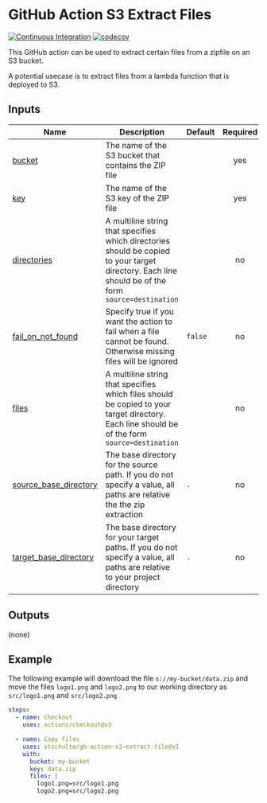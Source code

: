 # GitHub Action S3 Extract Files

[![Continuous Integration](https://github.com/stschulte/gh-action-s3-extract-file/actions/workflows/ci.yml/badge.svg)](https://github.com/stschulte/gh-action-s3-extract-file/actions/workflows/ci.yml)
[![codecov](https://codecov.io/gh/stschulte/gh-action-s3-extract-file/graph/badge.svg?token=9TZB9WPY7L)](https://codecov.io/gh/stschulte/gh-action-s3-extract-file)

This GitHub action can be used to extract certain files from a
zipfile on an S3 bucket.

A potential usecase is to extract files from a lambda function that
is deployed to S3.

<!-- markdownlint-capture -->
<!-- markdownlint-disable -->
<!-- prettier-ignore-start -->
<!-- BEGIN_GITHUB_ACTION_DOCS -->
## Inputs

| Name | Description | Default | Required |
|------|-------------|---------|:--------:|
| <a name="input_bucket"></a> [bucket](#input\_bucket) | The name of the S3 bucket that contains the ZIP file |  | yes |
| <a name="input_key"></a> [key](#input\_key) | The name of the S3 key of the ZIP file |  | yes |
| <a name="input_directories"></a> [directories](#input\_directories) | A multiline string that specifies which directories should be copied to your target directory. Each line should be of the form `source=destination` |  | no |
| <a name="input_fail_on_not_found"></a> [fail\_on\_not\_found](#input\_fail\_on\_not\_found) | Specify true if you want the action to fail when a file cannot be found. Otherwise missing files will be ignored | `false` | no |
| <a name="input_files"></a> [files](#input\_files) | A multiline string that specifies which files should be copied to your target directory. Each line should be of the form `source=destination` |  | no |
| <a name="input_source_base_directory"></a> [source\_base\_directory](#input\_source\_base\_directory) | The base directory for the source path. If you do not specify a value, all paths are relative the the zip extraction | `.` | no |
| <a name="input_target_base_directory"></a> [target\_base\_directory](#input\_target\_base\_directory) | The base directory for your target paths. If you do not specify a value, all paths are relative to your project directory | `.` | no |

## Outputs

(none)
<!-- END_GITHUB_ACTION_DOCS -->
<!-- prettier-ignore-end -->
<!-- markdownlint-restore -->

## Example

The following example will download the file `s://my-bucket/data.zip` and
move the files `logo1.png` and `logo2.png` to our working directory as
`src/logo1.png` and `src/logo2.png`

```yaml
steps:
  - name: Checkout
    uses: actions/checkout@v3

  - name: Copy files
    uses: stschulte/gh-action-s3-extract-file@v1
    with:
      bucket: my-bucket
      key: data.zip
      files: |
        logo1.png=src/logo1.png
        logo2.png=src/logo2.png
```

